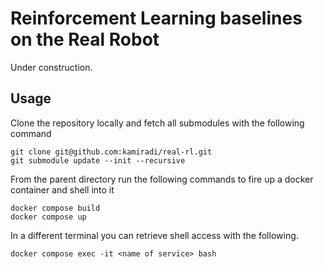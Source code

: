 # Reinforcement Learning baselines on the Real Robot

Under construction.

## Usage

Clone the repository locally and fetch all submodules with the following
command

    git clone git@github.com:kamiradi/real-rl.git
    git submodule update --init --recursive

From the parent directory run the following commands to fire up a docker
container and shell into it

    docker compose build
    docker compose up

In a different terminal you can retrieve shell access with the following.

    docker compose exec -it <name of service> bash
